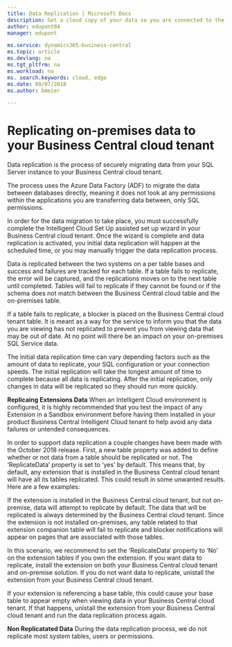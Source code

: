 ```yaml
---
title: Data Replication | Microsoft Docs
description: Get a cloud copy of your data so you are connected to the intelligent cloud also when you have an on-premises solution based on Business Central or Dynamics GP.
author: edupont04
manager: edupont

ms.service: dynamics365-business-central
ms.topic: article
ms.devlang: na
ms.tgt_pltfrm: na
ms.workload: na
ms. search.keywords: cloud, edge
ms.date: 09/07/2018
ms.author: bmeier

---
```

# Replicating on-premises data to your Business Central cloud tenant

Data replication is the process of securely migrating data from your SQL Server instance to your Business Central cloud tenant.

The process uses the Azure Data Factory (ADF) to migrate the data between databases directly, meaning it does not look at any permissions within the applications you are transferring data between, only SQL permissions.

In order for the data migration to take place, you must successfully complete the Intelligent Cloud Set Up assisted set up wizard in your Business Central cloud tenant. Once the wizard is complete and data replication is activated, you initial data replication will happen at the scheduled time, or you may manually trigger the data replication process.

Data is replicated between the two systems on a per table bases and success and failures are tracked for each table. 
If a table fails to replicate, the error will be captured, and the replications moves on to the next table until completed.  Tables will fail to replicate if they cannot be found or if the schema does not match between the Business Central cloud table and the on-premises table.

If a table fails to replicate, a blocker is placed on the Business Central cloud tenant table.  It is meant as a way for the service to inform you that the data you are viewing has not replicated to prevent you from viewing data that may be out of date. At no point will there be an impact on your on-premises SQL Service data.

The initial data replication time can vary depending factors such as the amount of data to replicate, your SQL configuration or your connection speeds.  The initial replication will take the longest amount of time to complete because all data is replicating. After the initial replication, only changes in data will be replicated so they should run more quickly.

**Replicaing Extensions Data**
When an Intelligent Cloud environment is configured, it is highly recommended that you test the impact of any Extension in a Sandbox environment before having them installed in your product Business Central Intelligent Cloud tenant to help avoid any data failures or untended consequences.

In order to support data replication a couple changes have been made with the October 2018 release.  First, a new table property was added to define whether or not data from a table should be replicated or not.  The ‘ReplicateData’ property is set to ‘yes’ by default.  This means that, by default, any extension that is installed in the Business Central cloud tenant will have all its tables replicated. This could result in some unwanted results.  Here are a few examples:

If the extension is installed in the Business Central cloud tenant, but not on-premise, data will attempt to replicate by default.  The data that will be replicated is always determined by the Business Central cloud tenant.  Since the extension is not installed on-premises, any table related to that extension companion table will fail to replicate and blocker notifications will appear on pages that are associated with those tables. 

In this scenario, we recommend to set the ‘ReplicateData’ property to ‘No’ on the extension tables if you own the extension. If you want data to replicate, install the extension on both your Business Central cloud tenant and on-premise solution.  If you do not want data to replicate, unistall the extension from your Business Central cloud tenant.

If your extension is referencing a base table, this could cause your base table to appear empty when viewing data in your Business Central cloud tenant. If that happens, unistall the extension from your Business Central cloud tenant and run the data replication process again.

**Non Replicatated Data**
During the data replication process, we do not replicate most system tables, users or permissions.
